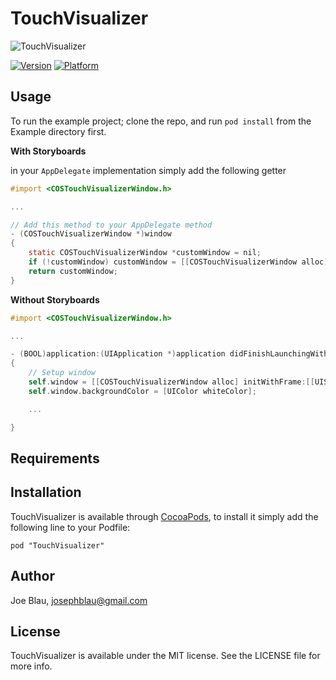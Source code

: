 # TouchVisualizer

![TouchVisualizer](https://github.com/conopsys/TouchVisualizer/master/touchvisdemo.gif "TouchVisualizer iOS")

[![Version](http://cocoapod-badges.herokuapp.com/v/TouchVisualizer/badge.png)](http://cocoadocs.org/docsets/TouchVisualizer)
[![Platform](http://cocoapod-badges.herokuapp.com/p/TouchVisualizer/badge.png)](http://cocoadocs.org/docsets/TouchVisualizer)

## Usage

To run the example project; clone the repo, and run `pod install` from the Example directory first.

**With Storyboards**

 in your `AppDelegate` implementation simply add the following getter

```objective-c
#import <COSTouchVisualizerWindow.h>

...

// Add this method to your AppDelegate method
- (COSTouchVisualizerWindow *)window
{
    static COSTouchVisualizerWindow *customWindow = nil;
    if (!customWindow) customWindow = [[COSTouchVisualizerWindow alloc] initWithFrame:[[UIScreen mainScreen] bounds]];
    return customWindow;
}
```

**Without Storyboards**
```objective-c
#import <COSTouchVisualizerWindow.h>

...

- (BOOL)application:(UIApplication *)application didFinishLaunchingWithOptions:(NSDictionary *)launchOptions
{
    // Setup window
    self.window = [[COSTouchVisualizerWindow alloc] initWithFrame:[[UIScreen mainScreen] bounds]];
    self.window.backgroundColor = [UIColor whiteColor];

    ...

}
```

## Requirements

## Installation

TouchVisualizer is available through [CocoaPods](http://cocoapods.org), to install
it simply add the following line to your Podfile:

    pod "TouchVisualizer"

## Author

Joe Blau, josephblau@gmail.com

## License

TouchVisualizer is available under the MIT license. See the LICENSE file for more info.
